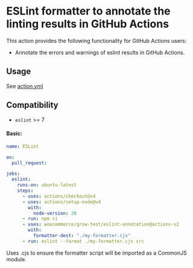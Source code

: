 # ESLint formatter to annotate the linting results in GitHub Actions

This action provides the following functionality for GitHub Actions users:

- Annotate the errors and warnings of eslint results in GitHub Actions.

## Usage

See [action.yml](action.yml)

## Compatibility

- `eslint` >= 7

#### Basic:

```yaml
name: ESLint

on:
  pull_request:

jobs:
  eslint:
    runs-on: ubuntu-latest
    steps:
      - uses: actions/checkout@v4
      - uses: actions/setup-node@v4
        with:
          node-version: 20
      - run: npm ci
      - uses: woocommerce/grow-test/eslint-annotation@actions-v2
        with:
          formatter-dest: "./my-formatter.cjs"
      - run: eslint --format ./my-formatter.cjs src
```

Uses .cjs to ensure the formatter script will be imported as a CommonJS module.
